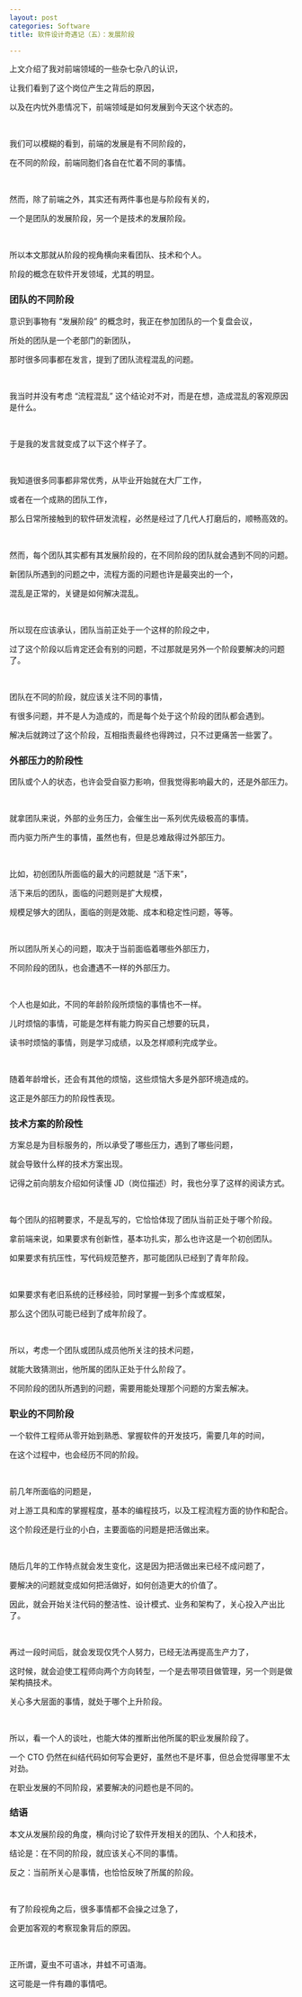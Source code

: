 ```yaml
---
layout: post
categories: Software
title: 软件设计奇遇记（五）：发展阶段

---
```


上文介绍了我对前端领域的一些杂七杂八的认识，

让我们看到了这个岗位产生之背后的原因，

以及在内忧外患情况下，前端领域是如何发展到今天这个状态的。

<br/>

我们可以模糊的看到，前端的发展是有不同阶段的，

在不同的阶段，前端同胞们各自在忙着不同的事情。

<br/>

然而，除了前端之外，其实还有两件事也是与阶段有关的，

一个是团队的发展阶段，另一个是技术的发展阶段。

<br/>

所以本文那就从阶段的视角横向来看团队、技术和个人。

阶段的概念在软件开发领域，尤其的明显。

### 团队的不同阶段

意识到事物有 “发展阶段” 的概念时，我正在参加团队的一个复盘会议，

所处的团队是一个老部门的新团队，

那时很多同事都在发言，提到了团队流程混乱的问题。

<br/>

我当时并没有考虑 “流程混乱” 这个结论对不对，而是在想，造成混乱的客观原因是什么。

<br/>

于是我的发言就变成了以下这个样子了。

<br/>

我知道很多同事都非常优秀，从毕业开始就在大厂工作，

或者在一个成熟的团队工作，

那么日常所接触到的软件研发流程，必然是经过了几代人打磨后的，顺畅高效的。

<br/>

然而，每个团队其实都有其发展阶段的，在不同阶段的团队就会遇到不同的问题。

新团队所遇到的问题之中，流程方面的问题也许是最突出的一个，

混乱是正常的，关键是如何解决混乱。

<br/>

所以现在应该承认，团队当前正处于一个这样的阶段之中，

过了这个阶段以后肯定还会有别的问题，不过那就是另外一个阶段要解决的问题了。

<br/>

团队在不同的阶段，就应该关注不同的事情，

有很多问题，并不是人为造成的，而是每个处于这个阶段的团队都会遇到。

解决后就跨过了这个阶段，互相指责最终也得跨过，只不过更痛苦一些罢了。

### 外部压力的阶段性

团队或个人的状态，也许会受自驱力影响，但我觉得影响最大的，还是外部压力。

<br/>

就拿团队来说，外部的业务压力，会催生出一系列优先级极高的事情。

而内驱力所产生的事情，虽然也有，但是总难敌得过外部压力。

<br/>

比如，初创团队所面临的最大的问题就是 “活下来”，

活下来后的团队，面临的问题则是扩大规模，

规模足够大的团队，面临的则是效能、成本和稳定性问题，等等。

<br/>

所以团队所关心的问题，取决于当前面临着哪些外部压力，

不同阶段的团队，也会遭遇不一样的外部压力。

<br/>

个人也是如此，不同的年龄阶段所烦恼的事情也不一样。

儿时烦恼的事情，可能是怎样有能力购买自己想要的玩具，

读书时烦恼的事情，则是学习成绩，以及怎样顺利完成学业。

<br/>

随着年龄增长，还会有其他的烦恼，这些烦恼大多是外部环境造成的。

这正是外部压力的阶段性表现。

### 技术方案的阶段性

方案总是为目标服务的，所以承受了哪些压力，遇到了哪些问题，

就会导致什么样的技术方案出现。

记得之前向朋友介绍如何读懂 JD（岗位描述）时，我也分享了这样的阅读方式。

<br/>

每个团队的招聘要求，不是乱写的，它恰恰体现了团队当前正处于哪个阶段。

拿前端来说，如果要求有创新性，基本功扎实，那么也许这是一个初创团队。

如果要求有抗压性，写代码规范整齐，那可能团队已经到了青年阶段。

<br/>

如果要求有老旧系统的迁移经验，同时掌握一到多个库或框架，

那么这个团队可能已经到了成年阶段了。

<br/>

所以，考虑一个团队或团队成员他所关注的技术问题，

就能大致猜测出，他所属的团队正处于什么阶段了。

不同阶段的团队所遇到的问题，需要用能处理那个问题的方案去解决。

### 职业的不同阶段

一个软件工程师从零开始到熟悉、掌握软件的开发技巧，需要几年的时间，

在这个过程中，也会经历不同的阶段。

<br/>

前几年所面临的问题是，

对上游工具和库的掌握程度，基本的编程技巧，以及工程流程方面的协作和配合。

这个阶段还是行业的小白，主要面临的问题是把活做出来。

<br/>

随后几年的工作特点就会发生变化，这是因为把活做出来已经不成问题了，

要解决的问题就变成如何把活做好，如何创造更大的价值了。

因此，就会开始关注代码的整洁性、设计模式、业务和架构了，关心投入产出比了。

<br/>

再过一段时间后，就会发现仅凭个人努力，已经无法再提高生产力了，

这时候，就会迫使工程师向两个方向转型，一个是去带项目做管理，另一个则是做架构搞技术。

关心多大层面的事情，就处于哪个上升阶段。

<br/>

所以，看一个人的谈吐，也能大体的推断出他所属的职业发展阶段了。

一个 CTO 仍然在纠结代码如何写会更好，虽然也不是坏事，但总会觉得哪里不太对劲。

在职业发展的不同阶段，紧要解决的问题也是不同的。

### 结语

本文从发展阶段的角度，横向讨论了软件开发相关的团队、个人和技术，

结论是：在不同的阶段，就应该关心不同的事情。

反之：当前所关心是事情，也恰恰反映了所属的阶段。

<br/>

有了阶段视角之后，很多事情都不会操之过急了，

会更加客观的考察现象背后的原因。

<br/>

正所谓，夏虫不可语冰，井蛙不可语海。

这可能是一件有趣的事情吧。
